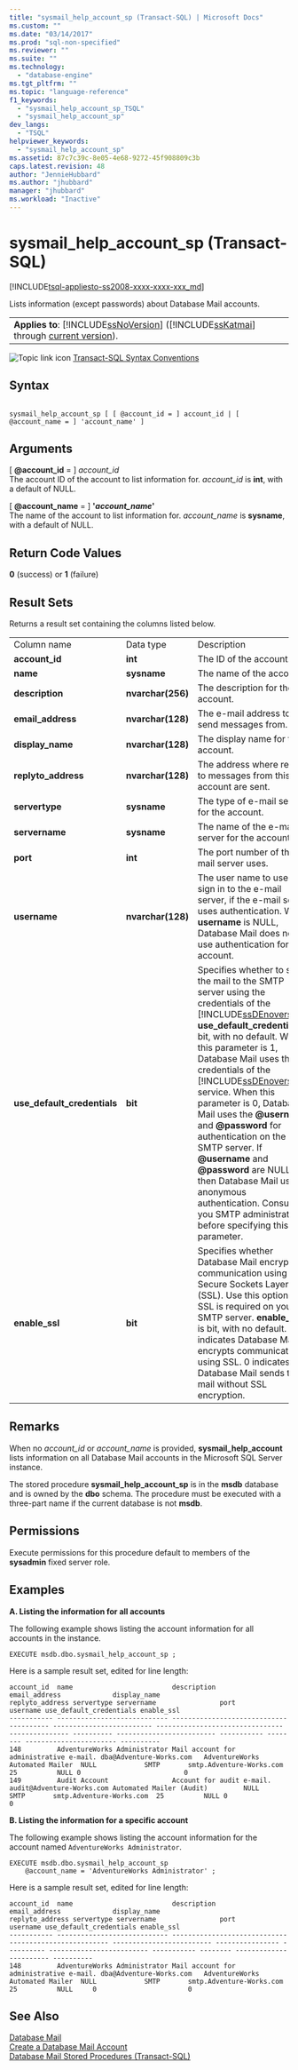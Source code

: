 ```yaml
---
title: "sysmail_help_account_sp (Transact-SQL) | Microsoft Docs"
ms.custom: ""
ms.date: "03/14/2017"
ms.prod: "sql-non-specified"
ms.reviewer: ""
ms.suite: ""
ms.technology: 
  - "database-engine"
ms.tgt_pltfrm: ""
ms.topic: "language-reference"
f1_keywords: 
  - "sysmail_help_account_sp_TSQL"
  - "sysmail_help_account_sp"
dev_langs: 
  - "TSQL"
helpviewer_keywords: 
  - "sysmail_help_account_sp"
ms.assetid: 87c7c39c-8e05-4e68-9272-45f908809c3b
caps.latest.revision: 48
author: "JennieHubbard"
ms.author: "jhubbard"
manager: "jhubbard"
ms.workload: "Inactive"
---
```

# sysmail_help_account_sp (Transact-SQL)
[!INCLUDE[tsql-appliesto-ss2008-xxxx-xxxx-xxx_md](../../includes/tsql-appliesto-ss2008-xxxx-xxxx-xxx-md.md)]

  Lists information (except passwords) about Database Mail accounts.  
  
||  
|-|  
|**Applies to**: [!INCLUDE[ssNoVersion](../../includes/ssnoversion-md.md)] ([!INCLUDE[ssKatmai](../../includes/sskatmai-md.md)] through [current version](http://go.microsoft.com/fwlink/p/?LinkId=299658)).|  
  
 ![Topic link icon](../../database-engine/configure-windows/media/topic-link.gif "Topic link icon") [Transact-SQL Syntax Conventions](../../t-sql/language-elements/transact-sql-syntax-conventions-transact-sql.md)  
  
## Syntax  
  
```  
  
sysmail_help_account_sp [ [ @account_id = ] account_id | [ @account_name = ] 'account_name' ]  
```  
  
## Arguments  
 [ **@account_id** = ] *account_id*  
 The account ID of the account to list information for. *account_id* is **int**, with a default of NULL.  
  
 [ **@account_name** = ] **'***account_name***'**  
 The name of the account to list information for. *account_name* is **sysname**, with a default of NULL.  
  
## Return Code Values  
 **0** (success) or **1** (failure)  
  
## Result Sets  
 Returns a result set containing the columns listed below.  
  
||||  
|-|-|-|  
|Column name|Data type|Description|  
|**account_id**|**int**|The ID of the account.|  
|**name**|**sysname**|The name of the account.|  
|**description**|**nvarchar(256)**|The description for the account.|  
|**email_address**|**nvarchar(128)**|The e-mail address to send messages from.|  
|**display_name**|**nvarchar(128)**|The display name for the account.|  
|**replyto_address**|**nvarchar(128)**|The address where replies to messages from this account are sent.|  
|**servertype**|**sysname**|The type of e-mail server for the account.|  
|**servername**|**sysname**|The name of the e-mail server for the account.|  
|**port**|**int**|The port number of the e-mail server uses.|  
|**username**|**nvarchar(128)**|The user name to use to sign in to the e-mail server, if the e-mail server uses authentication. When **username** is NULL, Database Mail does not use authentication for this account.|  
|**use_default_credentials**|**bit**|Specifies whether to send the mail to the SMTP server using the credentials of the [!INCLUDE[ssDEnoversion](../../includes/ssdenoversion-md.md)]. **use_default_credentials** is bit, with no default. When this parameter is 1, Database Mail uses the credentials of the [!INCLUDE[ssDEnoversion](../../includes/ssdenoversion-md.md)] service. When this parameter is 0, Database Mail uses the **@username** and **@password** for authentication on the SMTP server. If **@username** and **@password** are NULL, then Database Mail uses anonymous authentication. Consult you SMTP administrator before specifying this parameter.|  
|**enable_ssl**|**bit**|Specifies whether Database Mail encrypts communication using Secure Sockets Layer (SSL). Use this option if SSL is required on your SMTP server. **enable_ssl** is bit, with no default. 1 indicates Database Mail encrypts communication using SSL. 0 indicates Database Mail sends the mail without SSL encryption.|  
  
## Remarks  
 When no *account_id* or *account_name* is provided, **sysmail_help_account** lists information on all Database Mail accounts in the Microsoft SQL Server instance.  
  
 The stored procedure **sysmail_help_account_sp** is in the **msdb** database and is owned by the **dbo** schema. The procedure must be executed with a three-part name if the current database is not **msdb**.  
  
## Permissions  
 Execute permissions for this procedure default to members of the **sysadmin** fixed server role.  
  
## Examples  
 **A. Listing the information for all accounts**  
  
 The following example shows listing the account information for all accounts in the instance.  
  
```  
EXECUTE msdb.dbo.sysmail_help_account_sp ;  
```  
  
 Here is a sample result set, edited for line length:  
  
```  
account_id  name                         description                             email_address             display_name                     replyto_address servertype servername                port        username use_default_credentials enable_ssl  
----------- ---------------------------- --------------------------------------- ------------------------- -------------------------------- --------------- ---------- ------------------------- ----------- -------- ----------------------- ----------  
148         AdventureWorks Administrator Mail account for administrative e-mail. dba@Adventure-Works.com   AdventureWorks Automated Mailer  NULL            SMTP       smtp.Adventure-Works.com  25          NULL 0                          0        
149         Audit Account                Account for audit e-mail.               audit@Adventure-Works.com Automated Mailer (Audit)         NULL            SMTP       smtp.Adventure-Works.com  25          NULL 0                          0        
```  
  
 **B. Listing the information for a specific account**  
  
 The following example shows listing the account information for the account named `AdventureWorks Administrator`.  
  
```  
EXECUTE msdb.dbo.sysmail_help_account_sp  
    @account_name = 'AdventureWorks Administrator' ;  
```  
  
 Here is a sample result set, edited for line length:  
  
```  
account_id  name                         description                             email_address             display_name                     replyto_address servertype servername                port        username use_default_credentials enable_ssl  
----------- ---------------------------- ------------------------------------------------------ ------------------------- ---------------- ---------- ------------------------- ----------- -------- ----------------------- ----------  
148         AdventureWorks Administrator Mail account for administrative e-mail. dba@Adventure-Works.com   AdventureWorks Automated Mailer  NULL            SMTP       smtp.Adventure-Works.com  25          NULL     0                       0       
```  
  
## See Also  
 [Database Mail](../../relational-databases/database-mail/database-mail.md)   
 [Create a Database Mail Account](../../relational-databases/database-mail/create-a-database-mail-account.md)   
 [Database Mail Stored Procedures &#40;Transact-SQL&#41;](../../relational-databases/system-stored-procedures/database-mail-stored-procedures-transact-sql.md)  
  
  
